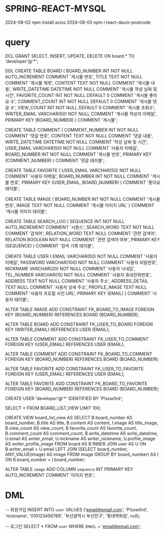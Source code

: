 # SPRING-REACT-MYSQL
2024-08-02 npm install axios
2024-08-03 npm i react-daum-postcode

# query
DCL 
GRANT SELECT, INSERT, UPDATE, DELETE 
ON board.* 
TO 'developer'@'*';

DDL
CREATE TABLE BOARD
(
  BOARD_NUMBER   INT         NOT NULL AUTO_INCREMENT COMMENT '게시물 번호',
  TITLE          TEXT        NOT NULL COMMENT '게시물 제목',
  CONTENT        TEXT        NOT NULL COMMENT '게시물 내용',
  WRITE_DATETIME DATETIME    NOT NULL COMMENT '게시물 작성 날짜 및 시간',
  FAVORITE_COUNT INT         NOT NULL DEFAULT 0 COMMENT '게시물 좋아요 수',
  COMMENT_COUNT  INT         NOT NULL DEFAULT 0 COMMENT '게시물 댓글 수',
  VIEW_COUNT     INT         NOT NULL DEFAULT 0 COMMENT '게시물 조회수',
  WRITER_EMAIL   VARCHAR(50) NOT NULL COMMENT '게시물 작성자 이메일',
  PRIMARY KEY (BOARD_NUMBER)
) COMMENT '게시물';

CREATE TABLE COMMENT
(
  COMMENT_NUMBER INT         NOT NULL COMMENT '댓글 번호',
  CONTENT        TEXT        NOT NULL COMMENT '댓글 내용',
  WRITE_DATETIME DATETIME    NOT NULL COMMENT '작성 날짜 및 시간',
  USER_EMAIL     VARCHAR(50) NOT NULL COMMENT '사용자 이메일',
  BOARD_NUMBER   INT         NOT NULL COMMENT '게시물 번호',
  PRIMARY KEY (COMMENT_NUMBER)
) COMMENT '댓글 테이블';

CREATE TABLE FAVORITE
(
  USER_EMAIL   VARCHAR(50) NOT NULL COMMENT '사용자 이메일',
  BOARD_NUMBER INT         NOT NULL COMMENT '게시물 번호',
  PRIMARY KEY (USER_EMAIL, BOARD_NUMBER)
) COMMENT '좋아요 테이블';

CREATE TABLE IMAGE
(
  BOARD_NUMBER INT  NOT NULL COMMENT '게시물 번호',
  IMAGE        TEXT NOT NULL COMMENT '게시물 이미지 URL'
) COMMENT '게시물 이미지 테이블';

CREATE TABLE SEARCH_LOG
(
  SEQUENCE      INT     NOT NULL AUTO_INCREMENT COMMENT '시퀀스',
  SEARCH_WORD   TEXT    NOT NULL COMMENT '검색어',
  RELATION_WORD TEXT    NULL     COMMENT '관련 검색어',
  RELATION      BOOLEAN NOT NULL COMMENT '관련 검색어 여부',
  PRIMARY KEY (SEQUENCE)
) COMMENT '검색 기록 테이블';

CREATE TABLE USER
(
  EMAIL          VARCHAR(50)  NOT NULL COMMENT '사용자 이메일',
  PASSWORD       VARCHAR(100) NOT NULL COMMENT '사용자 비밀번호',
  NICKNAME       VARCHAR(20)  NOT NULL COMMENT '사용자 닉네임',
  TEL_NUMBER     VARCHAR(15)  NOT NULL COMMENT '사용자 휴대전화번호',
  ADDRESS        TEXT         NOT NULL COMMENT '사용자 주소',
  ADDRESS_DETAIL TEXT         NULL     COMMENT '사용자 상세 주소',
  PROFILE_IMAGE  TEXT         NULL     COMMENT '사용자 프로필 사진 URL',
  PRIMARY KEY (EMAIL)
) COMMENT '사용자 테이블';

ALTER TABLE IMAGE
  ADD CONSTRAINT FK_BOARD_TO_IMAGE
    FOREIGN KEY (BOARD_NUMBER)
    REFERENCES BOARD (BOARD_NUMBER);

ALTER TABLE BOARD
  ADD CONSTRAINT FK_USER_TO_BOARD
    FOREIGN KEY (WRITER_EMAIL)
    REFERENCES USER (EMAIL);

ALTER TABLE COMMENT
  ADD CONSTRAINT FK_USER_TO_COMMENT
    FOREIGN KEY (USER_EMAIL)
    REFERENCES USER (EMAIL);

ALTER TABLE COMMENT
  ADD CONSTRAINT FK_BOARD_TO_COMMENT
    FOREIGN KEY (BOARD_NUMBER)
    REFERENCES BOARD (BOARD_NUMBER);

ALTER TABLE FAVORITE
  ADD CONSTRAINT FK_USER_TO_FAVORITE
    FOREIGN KEY (USER_EMAIL)
    REFERENCES USER (EMAIL);

ALTER TABLE FAVORITE
  ADD CONSTRAINT FK_BOARD_TO_FAVORITE
    FOREIGN KEY (BOARD_NUMBER)
    REFERENCES BOARD (BOARD_NUMBER);

CREATE USER 'developer'@'*' IDENTIFIED BY 'P!ssw0rd';

SELECT * FROM BOARD_LIST_VIEW LIMIT 100;

CREATE VIEW board_list_view AS SELECT
B.board_number AS board_number,
B.title AS title,
B.content AS content,
I.image AS title_image,
B.view_count AS view_count,
B.favorite_count AS favorite_count,
B.comment_count AS comment_count,
B.write_datetime AS write_datetime,
U.email AS writer_email,
U.nickname AS writer_nickname,
U.profile_image AS writer_profile_image
FROM board AS B
INNER JOIN user AS U
ON B.writer_email = U.email
LEFT JOIN (SELECT board_number, ANY_VALUE(image) AS image FROM image GROUP BY board_number) AS I
ON B.board_number = I.board_number;

ALTER TABLE `image` ADD COLUMN `sequence` INT PRIMARY KEY AUTO_INCREMENT COMMENT '이미지 번호';

# DML
-- 회원가입
INSERT INTO `user` VALUES ('email@email.com', 'P!ssw0rd', 'nickname', '010123456789', '부산광역시 부산진구', '롯데백화점', null);

-- 로그인
SELECT * FROM `user` WHERE `EMAIL` = 'email@email.com';


